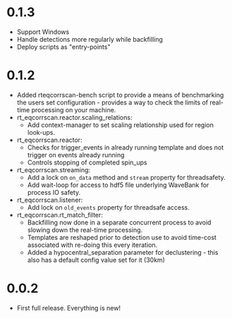 # 0.1.3
- Support Windows
- Handle detections more regularly while backfilling
- Deploy scripts as "entry-points"
# 0.1.2
- Added rteqcorrscan-bench script to provide a means of benchmarking the users
  set configuration - provides a way to check the limits of real-time processing
  on your machine.
- rt_eqcorrscan.reactor.scaling_relations:
  - Add context-manager to set scaling relationship used
    for region look-ups.
- rt_eqcorrscan.reactor:
  - Checks for trigger_events in already running template
    and does not trigger on events already running
  - Controls stopping of completed spin_ups
- rt_eqcorrscan.streaming:
  - Add a lock on `on_data` method and `stream` property for threadsafety.
  - Add wait-loop for access to hdf5 file underlying WaveBank for process IO
    safety.
- rt_eqcorrscan.listener:
  - Add lock on `old_events` property for threadsafe access.
- rt_eqcorrscan.rt_match_filter:
  - Backfilling now done in a separate concurrent process to avoid slowing
    down the real-time processing.
  - Templates are reshaped prior to detection use to avoid time-cost associated
    with re-doing this every iteration.
  - Added a hypocentral_separation parameter for declustering - this also has
    a default config value set for it (30km)

# 0.0.2
- First full release. Everything is new!
